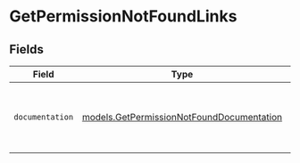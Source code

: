 # GetPermissionNotFoundLinks


## Fields

| Field                                                                                        | Type                                                                                         | Required                                                                                     | Description                                                                                  |
| -------------------------------------------------------------------------------------------- | -------------------------------------------------------------------------------------------- | -------------------------------------------------------------------------------------------- | -------------------------------------------------------------------------------------------- |
| `documentation`                                                                              | [models.GetPermissionNotFoundDocumentation](../models/getpermissionnotfounddocumentation.md) | :heavy_check_mark:                                                                           | The URL to the generic Mollie API error handling guide.                                      |